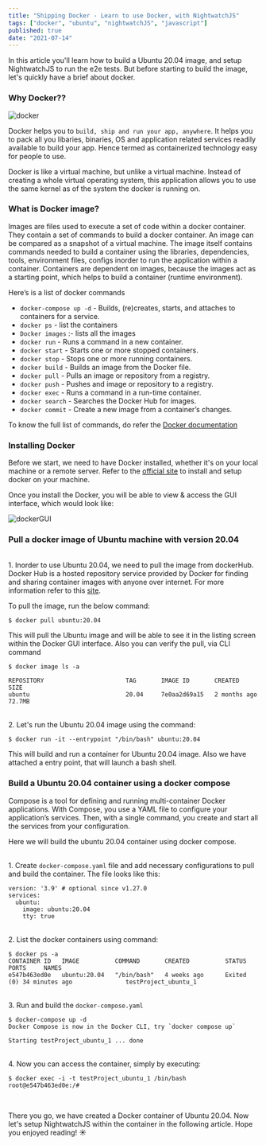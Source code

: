 ```yaml
---
title: "Shipping Docker - Learn to use Docker, with NightwatchJS"
tags: ["docker", "ubuntu", "nightwatchJS", "javascript"]
published: true
date: "2021-07-14"
---
```


In this article you'll learn how to build a Ubuntu 20.04 image, and setup NightwatchJS to run the e2e tests. But before starting to build the image, let's quickly have a brief about docker.

### Why Docker??

![docker](/images/docker.jpg)

Docker helps you to `build, ship and run your app, anywhere`. It helps you to pack all you libaries, binaries, OS and application related services readily available to build your app. Hence termed as containerized technology easy for people to use.

Docker is like a virtual machine, but unlike a virtual machine. Instead of creating a whole virtual operating system, this application allows you to use the same kernel as of the system the docker is running on.

### What is Docker image?

Images are files used to execute a set of code within a docker container. They contain a set of commands to build a docker container. An image can be compared as a snapshot of a virtual machine. The image itself contains commands needed to build a container using the libraries, dependencies, tools, environment files, configs inorder to run the application within a container.
Containers are dependent on images, because the images act as a starting point, which helps to build a container (runtime environment).

Here’s is a list of docker commands

- `docker-compose up -d` - Builds, (re)creates, starts, and attaches to containers for a service.
- `docker ps` - list the containers
- `Docker images` :- lists all the images
- `docker run` - Runs a command in a new container.
- `docker start` - Starts one or more stopped containers.
- `docker stop` - Stops one or more running containers.
- `docker build` - Builds an image from the Docker file.
- `docker pull` - Pulls an image or repository from a registry.
- `docker push` - Pushes and image or repository to a registry.
- `docker exec` - Runs a command in a run-time container.
- `docker search` - Searches the Docker Hub for images.
- `docker commit` - Create a new image from a container’s changes.

To know the full list of commands, do refer the [Docker documentation](https://docs.docker.com/engine/reference/commandline/docker/)

### Installing Docker

Before we start, we need to have Docker installed, whether it's on your local machine or a remote server. Refer to the [official site](https://docs.docker.com/get-docker/) to install and setup docker on your machine.

Once you install the Docker, you will be able to view & access the GUI interface, which would look like:

![dockerGUI](/images/dockerGUI.png)

### Pull a docker image of Ubuntu machine with version 20.04

<br> 1. Inorder to use Ubuntu 20.04, we need to pull the image from dockerHub. Docker Hub is a hosted repository service provided by Docker for finding and sharing container images with anyone over internet. For more information refer to this [site](https://www.docker.com/products/docker-hub).
<br/>

To pull the image, run the below command:

```
$ docker pull ubuntu:20.04
```

This will pull the Ubuntu image and will be able to see it in the listing screen within the Docker GUI interface. Also you can verify the pull, via CLI command

```
$ docker image ls -a

REPOSITORY                       TAG       IMAGE ID       CREATED        SIZE
ubuntu                           20.04     7e0aa2d69a15   2 months ago   72.7MB
```

<br> 2. Let's run the Ubuntu 20.04 image using the command:

```
$ docker run -it --entrypoint "/bin/bash" ubuntu:20.04
```

This will build and run a container for Ubuntu 20.04 image. Also we have attached a entry point, that will launch a bash shell. <br/>

### Build a Ubuntu 20.04 container using a docker compose

Compose is a tool for defining and running multi-container Docker applications. With Compose, you use a YAML file to configure your application’s services. Then, with a single command, you create and start all the services from your configuration.

Here we will build the ubuntu 20.04 container using docker compose.

<br> 1. Create `docker-compose.yaml` file and add necessary configurations to pull and build the container. The file looks like this:

```
version: '3.9' # optional since v1.27.0
services:
  ubuntu:
    image: ubuntu:20.04
    tty: true
```

<br> 2. List the docker containers using command:

```
$ docker ps -a
CONTAINER ID   IMAGE          COMMAND       CREATED          STATUS                        PORTS     NAMES
e547b463ed0e   ubuntu:20.04   "/bin/bash"   4 weeks ago      Exited (0) 34 minutes ago               testProject_ubuntu_1
```

<br> 3. Run and build the `docker-compose.yaml`

```
$ docker-compose up -d
Docker Compose is now in the Docker CLI, try `docker compose up`

Starting testProject_ubuntu_1 ... done
```

<br> 4. Now you can access the container, simply by executing:

```
$ docker exec -i -t testProject_ubuntu_1 /bin/bash
root@e547b463ed0e:/#

```

<br/>

There you go, we have created a Docker container of Ubuntu 20.04. Now let's setup NightwatchJS within the container in the following article. Hope you enjoyed reading! ☀️
